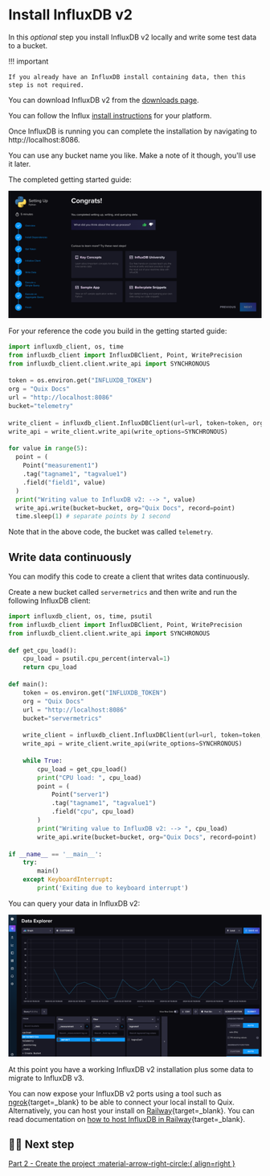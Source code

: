 # Install InfluxDB v2

In this *optional* step you install InfluxDB v2 locally and write some test data to a bucket.

!!! important

    If you already have an InfluxDB install containing data, then this step is not required.

You can download InfluxDB v2 from the [downloads page](https://www.influxdata.com/downloads/).

You can follow the Influx [install instructions](https://docs.influxdata.com/influxdb/v2/install/) for your platform.

Once InfluxDB is running you can complete the installation by navigating to http://localhost:8086.

You can use any bucket name you like. Make a note of it though, you'll use it later.

The completed getting started guide:

![InfluxDB v2 getting started](./images/influxdb-v2-install.png)

For your reference the code you build in the getting started guide:

``` python
import influxdb_client, os, time
from influxdb_client import InfluxDBClient, Point, WritePrecision
from influxdb_client.client.write_api import SYNCHRONOUS

token = os.environ.get("INFLUXDB_TOKEN")
org = "Quix Docs"
url = "http://localhost:8086"
bucket="telemetry"

write_client = influxdb_client.InfluxDBClient(url=url, token=token, org=org)
write_api = write_client.write_api(write_options=SYNCHRONOUS)
   
for value in range(5):
  point = (
    Point("measurement1")
    .tag("tagname1", "tagvalue1")
    .field("field1", value)
  )
  print("Writing value to InfluxDB v2: --> ", value)
  write_api.write(bucket=bucket, org="Quix Docs", record=point)
  time.sleep(1) # separate points by 1 second
```

Note that in the above code, the bucket was called `telemetry`.

## Write data continuously

You can modify this code to create a client that writes data continuously.

Create a new bucket called `servermetrics` and then write and run the following InfluxDB client:

``` python
import influxdb_client, os, time, psutil
from influxdb_client import InfluxDBClient, Point, WritePrecision
from influxdb_client.client.write_api import SYNCHRONOUS

def get_cpu_load():
    cpu_load = psutil.cpu_percent(interval=1)
    return cpu_load

def main():
    token = os.environ.get("INFLUXDB_TOKEN")
    org = "Quix Docs"
    url = "http://localhost:8086"
    bucket="servermetrics"

    write_client = influxdb_client.InfluxDBClient(url=url, token=token, org=org)
    write_api = write_client.write_api(write_options=SYNCHRONOUS)

    while True:
        cpu_load = get_cpu_load()
        print("CPU load: ", cpu_load)
        point = (
            Point("server1")
            .tag("tagname1", "tagvalue1")
            .field("cpu", cpu_load)
        )
        print("Writing value to InfluxDB v2: --> ", cpu_load)
        write_api.write(bucket=bucket, org="Quix Docs", record=point)

if __name__ == '__main__':
    try:
        main()
    except KeyboardInterrupt:
        print('Exiting due to keyboard interrupt')
```

You can query your data in InfluxDB v2:

![Query CPU load](./images/influxdb-cpu-load.png)

At this point you have a working InfluxDB v2 installation plus some data to migrate to InfluxDB v3.

You can now expose your InfluxDB v2 ports using a tool such as [ngrok](https://ngrok.com/){target=_blank} to be able to connect your local install to Quix. Alternatively, you can host your install on [Railway](https://railway.app/){target=_blank}. You can read documentation on [how to host InfluxDB in Railway](https://github.com/sector-fi/InfluxDB){target=_blank}.

## 🏃‍♀️ Next step

[Part 2 - Create the project :material-arrow-right-circle:{ align=right }](./create-project.md)
